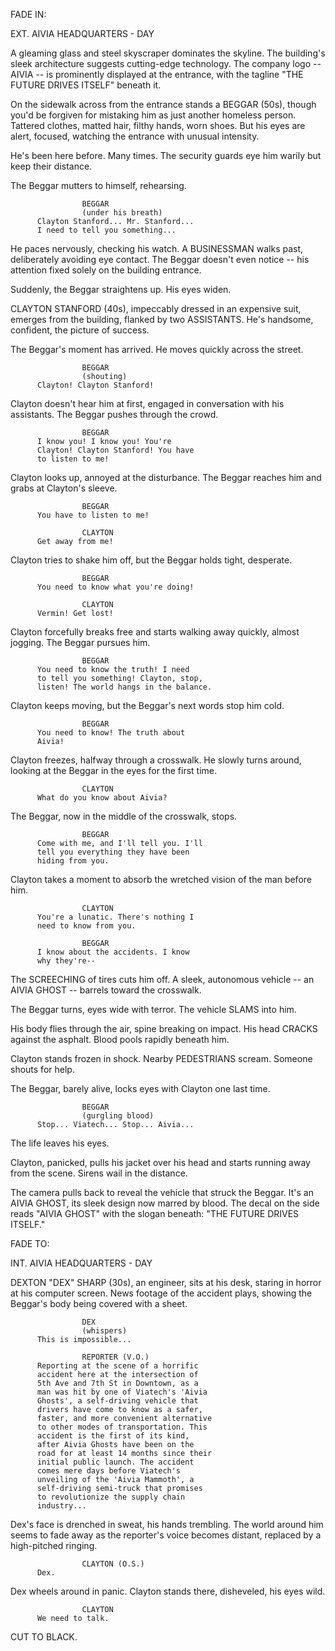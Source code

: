 FADE IN:

EXT. AIVIA HEADQUARTERS - DAY

A gleaming glass and steel skyscraper dominates the skyline. The 
building's sleek architecture suggests cutting-edge technology. The 
company logo -- AIVIA -- is prominently displayed at the entrance, with 
the tagline "THE FUTURE DRIVES ITSELF" beneath it.

On the sidewalk across from the entrance stands a BEGGAR (50s), though 
you'd be forgiven for mistaking him as just another homeless person. 
Tattered clothes, matted hair, filthy hands, worn shoes. But his eyes 
are alert, focused, watching the entrance with unusual intensity.

He's been here before. Many times. The security guards eye him warily 
but keep their distance.

The Beggar mutters to himself, rehearsing.

                    BEGGAR
                    (under his breath)
          Clayton Stanford... Mr. Stanford... 
          I need to tell you something...

He paces nervously, checking his watch. A BUSINESSMAN walks past, 
deliberately avoiding eye contact. The Beggar doesn't even notice -- 
his attention fixed solely on the building entrance.

Suddenly, the Beggar straightens up. His eyes widen.

CLAYTON STANFORD (40s), impeccably dressed in an expensive suit, 
emerges from the building, flanked by two ASSISTANTS. He's handsome, 
confident, the picture of success.

The Beggar's moment has arrived. He moves quickly across the street.

                    BEGGAR
                    (shouting)
          Clayton! Clayton Stanford!

Clayton doesn't hear him at first, engaged in conversation with his 
assistants. The Beggar pushes through the crowd.

                    BEGGAR
          I know you! I know you! You're 
          Clayton! Clayton Stanford! You have 
          to listen to me!

Clayton looks up, annoyed at the disturbance. The Beggar reaches him 
and grabs at Clayton's sleeve.

                    BEGGAR
          You have to listen to me!

                    CLAYTON
          Get away from me!

Clayton tries to shake him off, but the Beggar holds tight, desperate.

                    BEGGAR
          You need to know what you're doing!

                    CLAYTON
          Vermin! Get lost!

Clayton forcefully breaks free and starts walking away quickly, almost 
jogging. The Beggar pursues him.

                    BEGGAR
          You need to know the truth! I need 
          to tell you something! Clayton, stop, 
          listen! The world hangs in the balance.

Clayton keeps moving, but the Beggar's next words stop him cold.

                    BEGGAR
          You need to know! The truth about 
          Aivia!

Clayton freezes, halfway through a crosswalk. He slowly turns around, 
looking at the Beggar in the eyes for the first time.

                    CLAYTON
          What do you know about Aivia?

The Beggar, now in the middle of the crosswalk, stops.

                    BEGGAR
          Come with me, and I'll tell you. I'll 
          tell you everything they have been 
          hiding from you.

Clayton takes a moment to absorb the wretched vision of the man before 
him.

                    CLAYTON
          You're a lunatic. There's nothing I 
          need to know from you.

                    BEGGAR
          I know about the accidents. I know 
          why they're--

The SCREECHING of tires cuts him off. A sleek, autonomous vehicle -- 
an AIVIA GHOST -- barrels toward the crosswalk.

The Beggar turns, eyes wide with terror. The vehicle SLAMS into him.

His body flies through the air, spine breaking on impact. His head 
CRACKS against the asphalt. Blood pools rapidly beneath him.

Clayton stands frozen in shock. Nearby PEDESTRIANS scream. Someone 
shouts for help.

The Beggar, barely alive, locks eyes with Clayton one last time.

                    BEGGAR
                    (gurgling blood)
          Stop... Viatech... Stop... Aivia...

The life leaves his eyes.

Clayton, panicked, pulls his jacket over his head and starts running 
away from the scene. Sirens wail in the distance.

The camera pulls back to reveal the vehicle that struck the Beggar. 
It's an AIVIA GHOST, its sleek design now marred by blood. The decal 
on the side reads "AIVIA GHOST" with the slogan beneath: "THE FUTURE 
DRIVES ITSELF."

FADE TO:

INT. AIVIA HEADQUARTERS - DAY

DEXTON "DEX" SHARP (30s), an engineer, sits at his desk, staring in 
horror at his computer screen. News footage of the accident plays, 
showing the Beggar's body being covered with a sheet.

                    DEX
                    (whispers)
          This is impossible...

                    REPORTER (V.O.)
          Reporting at the scene of a horrific 
          accident here at the intersection of 
          5th Ave and 7th St in Downtown, as a 
          man was hit by one of Viatech's 'Aivia 
          Ghosts', a self-driving vehicle that 
          drivers have come to know as a safer, 
          faster, and more convenient alternative 
          to other modes of transportation. This 
          accident is the first of its kind, 
          after Aivia Ghosts have been on the 
          road for at least 14 months since their 
          initial public launch. The accident 
          comes mere days before Viatech's 
          unveiling of the 'Aivia Mammoth', a 
          self-driving semi-truck that promises 
          to revolutionize the supply chain 
          industry...

Dex's face is drenched in sweat, his hands trembling. The world around 
him seems to fade away as the reporter's voice becomes distant, 
replaced by a high-pitched ringing.

                    CLAYTON (O.S.)
          Dex.

Dex wheels around in panic. Clayton stands there, disheveled, his eyes 
wild.

                    CLAYTON
          We need to talk.

CUT TO BLACK.
